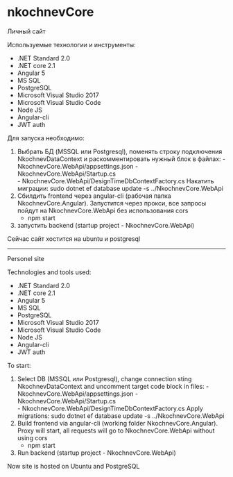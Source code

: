 # nkochnevCore
Личный сайт

Используемые технологии и инструменты:
* .NET Standard 2.0
* .NET core 2.1
* Angular 5
* MS SQL
* PostgreSQL
* Microsoft Visual Studio 2017
* Microsoft Visual Studio Code
* Node JS
* Angular-cli
* JWT auth

Для запуска необходимо:
1. Выбрать БД (MSSQL или Postgresql), поменять строку подключения NkochnevDataContext и раскомментировать нужный блок в файлах:
		- NkochnevCore.WebApi/appsettings.json
		- NkochnevCore.WebApi/Startup.cs	
		- NkochnevCore.WebApi/DesignTimeDbContextFactory.cs
Накатить миграции: sudo dotnet ef database update -s ../NkochnevCore.WebApi
2. Сбилдить frontend через angular-cli (рабочая папка NkochnevCore.Angular). Запустится через прокси, все запросы пойдут на NkochnevCore.WebApi без использования cors
	* npm start
3. запустить backend (startup project - NkochnevCore.WebApi)

Сейчас сайт хостится на ubuntu и postgresql
___

Personel site

Technologies and tools used:
* .NET Standard 2.0
* .NET core 2.1
* Angular 5
* MS SQL
* PostgreSQL
* Microsoft Visual Studio 2017
* Microsoft Visual Studio Code
* Node JS
* Angular-cli
* JWT auth

To start:
1. Select DB (MSSQL или Postgresql), change connection sting NkochnevDataContext and uncomment target code block in files:
		- NkochnevCore.WebApi/appsettings.json
		- NkochnevCore.WebApi/Startup.cs	
		- NkochnevCore.WebApi/DesignTimeDbContextFactory.cs
Apply migrations: sudo dotnet ef database update -s ../NkochnevCore.WebApi
2. Build frontend via angular-cli (working folder NkochnevCore.Angular). Proxy will start, all requests will go to NkochnevCore.WebApi without using cors
	* npm start
3. Run backend (startup project - NkochnevCore.WebApi)

Now site is hosted on Ubuntu and PostgreSQL
